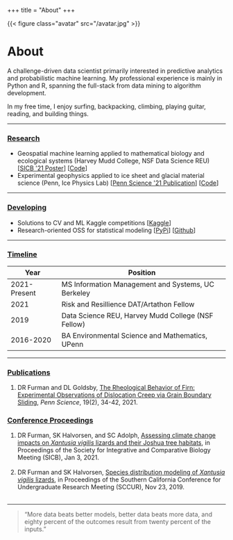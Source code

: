 +++
title = "About"
+++

{{< figure class="avatar" src="/avatar.jpg" >}}

# About

A challenge-driven data scientist primarily interested in predictive analytics and probabilistic machine learning. My professional experience is mainly in Python and R, spanning the full-stack from data mining to algorithm development.

In my free time, I enjoy surfing, backpacking, climbing, playing guitar, reading, and building things.  

---

### <ins>Research</ins>

- Geospatial machine learning applied to mathematical biology and ecological systems (Harvey Mudd College, NSF Data Science REU) [[SICB '21 Poster](https://daniel-furman.github.io//research-outputs/SICB-poster-final.jpg)] [[Code](https://github.com/daniel-furman/PySDMs)]
- Experimental geophysics applied to ice sheet and glacial material science (Penn, Ice Physics Lab) [[Penn Science '21 Publication](https://daniel-furman.github.io//research-outputs/Furman-and-Goldsby-2021.pdf)] [[Code](https://github.com/daniel-furman/ice-densification-research)]

---

### <ins>Developing</ins>

- Solutions to CV and ML Kaggle competitions [[Kaggle](https://www.kaggle.com/dryanfurman)]
- Research-oriented OSS for statistical modeling [[PyPi](https://pypi.org/user/daniel-furman/)]  [[Github](https://github.com/daniel-furman)]

---

### <ins>Timeline</ins>

Year | Position
-----|-------
2021-Present | MS Information Management and Systems, UC Berkeley
2021 | Risk and Resillience DAT/Artathon Fellow
2019 | Data Science REU, Harvey Mudd College (NSF Fellow)
2016-2020 | BA Environmental Science and Mathematics, UPenn

---

### <ins>Publications</ins>

1. DR Furman and DL Goldsby, [The Rheological Behavior of Firn: Experimental Observations of Dislocation Creep via Grain Boundary Sliding](https://daniel-furman.github.io//research-outputs/Furman-and-Goldsby-2021.pdf), *Penn Science*, 19(2), 34-42, 2021.

### <ins>Conference Proceedings</ins>

1. DR Furman, SK Halvorsen, and SC Adolph, [Assessing climate change impacts on *Xantusia vigilis* lizards and their Joshua tree habitats](https://daniel-furman.github.io//research-outputs/SICB-poster-final.jpg), in Proceedings of the Society for Integrative and Comparative Biology Meeting (SICB), Jan 3, 2021. <br><br>
2. DR Furman and SK Halvorsen, [Species distribution modeling of *Xantusia vigilis* lizards](https://daniel-furman.github.io//research-outputs/SCCUR-2019-presentation.pdf), in Proceedings of the Southern California Conference for Undergraduate Research Meeting (SCCUR), Nov 23, 2019. <br><br>

---

> “More data beats better models, better data beats more data, and eighty percent of the outcomes result from twenty percent of the inputs.”
